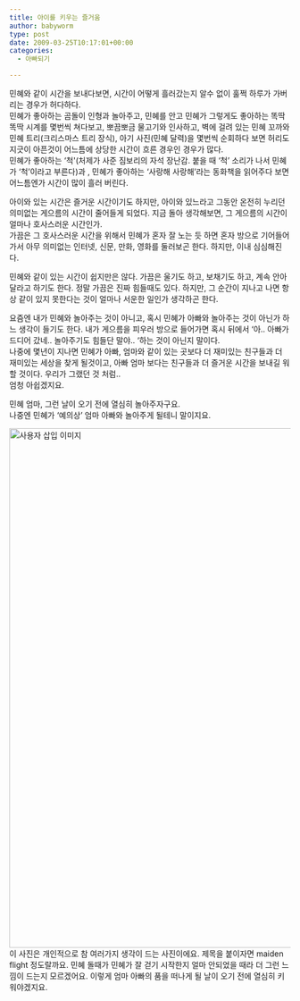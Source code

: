 ```yaml
---
title: 아이를 키우는 즐거움
author: babyworm
type: post
date: 2009-03-25T10:17:01+00:00
categories:
  - 아빠되기

---
```

민혜와 같이 시간을 보내다보면, 시간이 어떻게 흘러갔는지 알수 없이 훌쩍 하루가 가버리는 경우가 허다하다.  
민혜가 좋아하는 곰돌이 인형과 놀아주고, 민혜를 안고 민혜가 그렇게도 좋아하는 똑딱 똑딱 시계를 몇번씩 쳐다보고, 뽀끔뽀금 물고기와 인사하고, 벽에 걸려 있는 민혜 꼬까와 민혜 트리(크리스마스 트리 장식), 아기 사진(민혜 달력)을 몇번씩 순회하다 보면 허리도 지긋이 아픈것이 어느틈에 상당한 시간이 흐른 경우인 경우가 많다.  
민혜가 좋아하는 &#8216;척'(처제가 사준 짐보리의 자석 장난감. 붙을 때 &#8216;척&#8217; 소리가 나서 민혜가 &#8216;척&#8217;이라고 부른다)과 , 민혜가 좋아하는 &#8216;사랑해 사랑해&#8217;라는 동화책을 읽어주다 보면 어느틈엔가 시간이 많이 흘러 버린다.

아이와 있는 시간은 즐거운 시간이기도 하지만, 아이와 있느라고 그동안 온전히 누리던 의미없는 게으름의 시간이 줄어들게 되었다. 지금 돌아 생각해보면, 그 게으름의 시간이 얼마나 호사스러운 시간인가.  
가끔은 그 호사스러운 시간을 위해서 민혜가 혼자 잘 노는 듯 하면 혼자 방으로 기어들어가서 아무 의미없는 인터넷, 신문, 만화, 영화를 둘러보곤 한다. 하지만, 이내 심심해진다. 

민혜와 같이 있는 시간이 쉽지만은 않다. 가끔은 울기도 하고, 보채기도 하고, 계속 안아달라고 하기도 한다. 정말 가끔은 진짜 힘들때도 있다. 하지만, 그 순간이 지나고 나면 항상 같이 있지 못한다는 것이 얼마나 서운한 일인가 생각하곤 한다. 

요즘엔 내가 민혜와 놀아주는 것이 아니고, 혹시 민혜가 아빠와 놀아주는 것이 아닌가 하느 생각이 들기도 한다. 내가 게으름을 피우러 방으로 들어가면 혹시 뒤에서 &#8216;아.. 아빠가 드디어 갔네.. 놀아주기도 힘들단 말야.. &#8216;하는 것이 아닌지 말이다.  
나중에 몇년이 지나면 민혜가 아빠, 엄마와 같이 있는 곳보다 더 재미있는 친구들과 더 재미있는 세상을 찾게 될것이고, 아빠 엄마 보다는 친구들과 더 즐거운 시간을 보내길 워할 것이다. 우리가 그랬던 것 처럼..  
엄청 아쉽겠지요.

민혜 엄마, 그런 날이 오기 전에 열심히 놀아주자구요.  
나중엔 민혜가 &#8216;예의상&#8217; 엄마 아빠와 놀아주게 될테니 말이지요. 

<img loading="lazy" decoding="async" src="https://i0.wp.com/babyworm.net/wordpress/wp-content/uploads/1/49ca03b44a7c1EB.JPG?resize=620%2C930" class="aligncenter" width="620" height="930" alt="사용자 삽입 이미지" data-recalc-dims="1" />  
이 사진은 개인적으로 참 여러가지 생각이 드는 사진이에요. 제목을 붙이자면 maiden flight 정도랄까요. 민혜 돌때가 민혜가 잘 걷기 시작한지 얼마 안되었을 때라 더 그런 느낌이 드는지 모르겠어요.  
이렇게 엄마 아빠의 품을 떠나게 될 날이 오기 전에 열심히 키워야겠지요.
